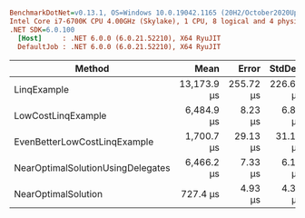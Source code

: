 ``` ini

BenchmarkDotNet=v0.13.1, OS=Windows 10.0.19042.1165 (20H2/October2020Update)
Intel Core i7-6700K CPU 4.00GHz (Skylake), 1 CPU, 8 logical and 4 physical cores
.NET SDK=6.0.100
  [Host]     : .NET 6.0.0 (6.0.21.52210), X64 RyuJIT
  DefaultJob : .NET 6.0.0 (6.0.21.52210), X64 RyuJIT


```
|                            Method |        Mean |     Error |    StdDev | Ratio | RatioSD |    Gen 0 | Allocated |
|---------------------------------- |------------:|----------:|----------:|------:|--------:|---------:|----------:|
|                       LinqExample | 13,173.9 μs | 255.72 μs | 226.69 μs | 18.11 |    0.37 | 109.3750 | 480,008 B |
|                LowCostLinqExample |  6,484.9 μs |   8.23 μs |   6.87 μs |  8.92 |    0.05 |        - |       4 B |
|      EvenBetterLowCostLinqExample |  1,700.7 μs |  29.13 μs |  31.17 μs |  2.33 |    0.04 |        - |       1 B |
| NearOptimalSolutionUsingDelegates |  6,466.2 μs |   7.33 μs |   6.12 μs |  8.90 |    0.04 |        - |       6 B |
|               NearOptimalSolution |    727.4 μs |   4.93 μs |   4.37 μs |  1.00 |    0.00 |        - |         - |
